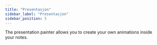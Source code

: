```yaml
---
title: "Presentasjon"
sidebar_label: "Presentasjon"
sidebar_position: 5
---
```


The presentation painter allows you to create your own animations inside your notes.
